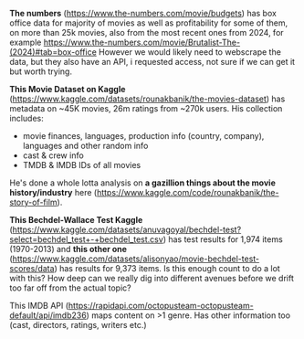 **The numbers** (https://www.the-numbers.com/movie/budgets) has box office data for majority of movies as well as profitability for some of them, on more than 25k movies, also from the most recent ones from 2024, for example
https://www.the-numbers.com/movie/Brutalist-The-(2024)#tab=box-office However we would likely need to webscrape the data, but they also have an API, i requested access, not sure if we can get it but worth trying.

**This Movie Dataset on Kaggle** (https://www.kaggle.com/datasets/rounakbanik/the-movies-dataset) has metadata on ~45K movies, 26m ratings from ~270k users. His collection includes:
- movie finances, languages, production info (country, company), languages and other random info
- cast & crew info
- TMDB & IMDB IDs of all movies

He's done a whole lotta analysis on **a gazillion things about the movie history/industry** here (https://www.kaggle.com/code/rounakbanik/the-story-of-film).

**This Bechdel-Wallace Test Kaggle** (https://www.kaggle.com/datasets/anuvagoyal/bechdel-test?select=bechdel_test+-+bechdel_test.csv) has test results for 1,974 items (1970-2013) and **this other one** (https://www.kaggle.com/datasets/alisonyao/movie-bechdel-test-scores/data) has results for 9,373 items. Is this enough count to do a lot with this? How deep can we really dig into different avenues before we drift too far off from the actual topic? 

This IMDB API (https://rapidapi.com/octopusteam-octopusteam-default/api/imdb236) maps content on >1 genre. Has other information too (cast, directors, ratings, writers etc.)